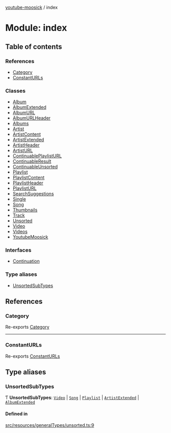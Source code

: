[youtube-moosick](../README.md) / index

# Module: index

## Table of contents

### References

- [Category](index.md#category)
- [ConstantURLs](index.md#constanturls)

### Classes

- [Album](../classes/index.Album.md)
- [AlbumExtended](../classes/index.AlbumExtended.md)
- [AlbumURL](../classes/index.AlbumURL.md)
- [AlbumURLHeader](../classes/index.AlbumURLHeader.md)
- [Albums](../classes/index.Albums.md)
- [Artist](../classes/index.Artist.md)
- [ArtistContent](../classes/index.ArtistContent.md)
- [ArtistExtended](../classes/index.ArtistExtended.md)
- [ArtistHeader](../classes/index.ArtistHeader.md)
- [ArtistURL](../classes/index.ArtistURL.md)
- [ContinuablePlaylistURL](../classes/index.ContinuablePlaylistURL.md)
- [ContinuableResult](../classes/index.ContinuableResult.md)
- [ContinuableUnsorted](../classes/index.ContinuableUnsorted.md)
- [Playlist](../classes/index.Playlist.md)
- [PlaylistContent](../classes/index.PlaylistContent.md)
- [PlaylistHeader](../classes/index.PlaylistHeader.md)
- [PlaylistURL](../classes/index.PlaylistURL.md)
- [SearchSuggestions](../classes/index.SearchSuggestions.md)
- [Single](../classes/index.Single.md)
- [Song](../classes/index.Song.md)
- [Thumbnails](../classes/index.Thumbnails.md)
- [Track](../classes/index.Track.md)
- [Unsorted](../classes/index.Unsorted.md)
- [Video](../classes/index.Video.md)
- [Videos](../classes/index.Videos.md)
- [YoutubeMoosick](../classes/index.YoutubeMoosick.md)

### Interfaces

- [Continuation](../interfaces/index.Continuation.md)

### Type aliases

- [UnsortedSubTypes](index.md#unsortedsubtypes)

## References

### Category

Re-exports [Category](../enums/enums.Category.md)

___

### ConstantURLs

Re-exports [ConstantURLs](../enums/enums.ConstantURLs.md)

## Type aliases

### UnsortedSubTypes

Ƭ **UnsortedSubTypes**: [`Video`](../classes/index.Video.md) \| [`Song`](../classes/index.Song.md) \| [`Playlist`](../classes/index.Playlist.md) \| [`ArtistExtended`](../classes/index.ArtistExtended.md) \| [`AlbumExtended`](../classes/index.AlbumExtended.md)

#### Defined in

[src/resources/generalTypes/unsorted.ts:9](https://github.com/EvasiveXkiller/youtube-moosick/blob/cb4997e/src/resources/generalTypes/unsorted.ts#L9)
